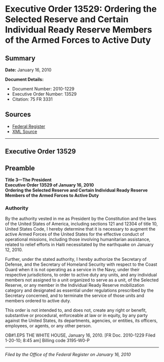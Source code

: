 # Executive Order 13529: Ordering the Selected Reserve and Certain Individual Ready Reserve Members of the Armed Forces to Active Duty

## Summary

**Date:** January 16, 2010

**Document Details:**
- Document Number: 2010-1229
- Executive Order Number: 13529
- Citation: 75 FR 3331

## Sources
- [Federal Register](https://www.federalregister.gov/documents/2010/01/21/2010-1229/ordering-the-selected-reserve-and-certain-individual-ready-reserve-members-of-the-armed-forces-to)
- [XML Source](https://www.federalregister.gov/documents/full_text/xml/2010/01/21/2010-1229.xml)

---

## Executive Order 13529

## Preamble

**Title 3—The President**  
**Executive Order 13529 of January 16, 2010**  
**Ordering the Selected Reserve and Certain Individual Ready Reserve Members of the Armed Forces to Active Duty**

### Authority

By the authority vested in me as President by the Constitution and the laws of the United States of America, including sections 121 and 12304 of title 10, United States Code, I hereby determine that it is necessary to augment the active Armed Forces of the United States for the effective conduct of operational missions, including those involving humanitarian assistance, related to relief efforts in Haiti necessitated by the earthquake on January 12, 2010.

Further, under the stated authority, I hereby authorize the Secretary of Defense, and the Secretary of Homeland Security with respect to the Coast Guard when it is not operating as a service in the Navy, under their respective jurisdictions, to order to active duty any units, and any individual members not assigned to a unit organized to serve as a unit, of the Selected Reserve, or any member in the Individual Ready Reserve mobilization category and designated as essential under regulations prescribed by the Secretary concerned, and to terminate the service of those units and members ordered to active duty.

This order is not intended to, and does not, create any right or benefit, substantive or procedural, enforceable at law or in equity, by any party against the United States, its departments, agencies, or entities, its officers, employees, or agents, or any other person.

OB#1.EPS
THE WHITE HOUSE,
January 16, 2010.
[FR Doc. 2010-1229
Filed 1-20-10; 8:45 am]
Billing code 3195-W0-P

---

*Filed by the Office of the Federal Register on January 16, 2010*
